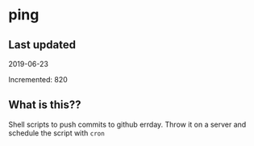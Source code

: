 # ping

## Last updated
2019-06-23

Incremented: 820

## What is this??
Shell scripts to push commits to github errday. Throw it on a server and schedule the script with `cron`
